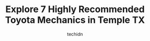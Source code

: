 ---
layout: ampstory
image: https://images.unsplash.com/photo-1625078995475-24378c4d611b?ixlib=rb-4.0.3&ixid=MnwxMjA3fDB8MHxwaG90by1wYWdlfHx8fGVufDB8fHx8&auto=format&fit=crop&w=640&h=853&q=80
author: techidn
featured: false
description: Discover the 7 best Toyota Mechanic in Temple TX, USA and ensure your vehicle receives the highest quality of care. These trusted professionals are known for their skill, knowledge, and dedi
title: Explore 7 Highly Recommended Toyota Mechanics in Temple TX
cover:
   title: Explore 7 Highly Recommended Toyota Mechanics in Temple TX
   subtitle: Rickpate
   background: https://images.unsplash.com/photo-1625078995475-24378c4d611b?ixlib=rb-4.0.3&ixid=MnwxMjA3fDB8MHxwaG90by1wYWdlfHx8fGVufDB8fHx8&auto=format&fit=crop&w=640&h=853&q=80

pages: 
 - layout: thirds
   top: <h1>#1 Cornerstone Automotive - Temple</h1>
   bottom: "<p>Dropped off my vehicle at 8am for a headlight repair. I asked them to check the rear lights. They called me to give me an update and offered to do my inspection. My vehic</p>"
   background: https://www.knot35.com/toplist/wp-content/uploads/2023/06/best-toyota-mechanic-1-in-temple-tx-1685832823.jpeg
   backgroundblur: true
 - layout: thirds
   top: <h1>#2 HIX AUTO & TIRE</h1>
   bottom: "<p>2912 W Avenue K, Temple, TX 76504, United States</p>"
   background: https://www.knot35.com/toplist/wp-content/uploads/2023/06/best-toyota-mechanic-2-in-temple-tx-1685832824.jpeg
   cta:
      link: https://www.knot35.com/toplist/explore-7-highly-recommended-toyota-mechanics-in-temple-tx/
      text: Explore 7 Highly Recommended Toyota Mechanics in Temple TX
 - layout: thirds
   top: <h1>#3 Wiseners Auto Clinic, LLC</h1>
   bottom: "<p>3321 Parkway Dr, Temple, TX 76504, United States</p>"
   background: https://www.knot35.com/toplist/wp-content/uploads/2023/06/best-toyota-mechanic-3-in-temple-tx-1685832824.jpeg
   cta:
      link: https://www.knot35.com/toplist/explore-7-highly-recommended-toyota-mechanics-in-temple-tx/
      text: Explore 7 Highly Recommended Toyota Mechanics in Temple TX
 - layout: thirds
   top: <h1>#4 RLM Automotive</h1>
   bottom: "<p>2613 S General Bruce Dr, Temple, TX 76504, United States</p>"
   background: https://images.unsplash.com/photo-1632260260864-caf7fde5ec36?ixlib=rb-4.0.3&ixid=MnwxMjA3fDB8MHxwaG90by1wYWdlfHx8fGVufDB8fHx8&auto=format&fit=crop&w=640&h=853&q=80
   cta:
      link: https://www.knot35.com/toplist/explore-7-highly-recommended-toyota-mechanics-in-temple-tx/
      text: Explore 7 Highly Recommended Toyota Mechanics in Temple TX
 - layout: thirds
   top: <h1>#5 Kabler Automotive</h1>
   bottom: "<p>109 N 13th St, Temple, TX 76501, United States</p>"
   background: https://images.unsplash.com/photo-1527066579998-dbbae57f45ce?ixlib=rb-4.0.3&ixid=MnwxMjA3fDB8MHxwaG90by1wYWdlfHx8fGVufDB8fHx8&auto=format&fit=crop&w=640&h=853&q=80
   cta:
      link: https://www.knot35.com/toplist/explore-7-highly-recommended-toyota-mechanics-in-temple-tx/
      text: Explore 7 Highly Recommended Toyota Mechanics in Temple TX
 - layout: thirds
   top: <h1>#6 Gerardo Auto Repair</h1>
   bottom: "<p>603 S 4th St, Temple, TX 76504, United States</p>"
   background: https://images.unsplash.com/photo-1462556791646-c201b8241a94?ixlib=rb-4.0.3&ixid=MnwxMjA3fDB8MHxwaG90by1wYWdlfHx8fGVufDB8fHx8&auto=format&fit=crop&w=640&h=853&q=80
   cta:
      link: https://www.knot35.com/toplist/explore-7-highly-recommended-toyota-mechanics-in-temple-tx/
      text: Explore 7 Highly Recommended Toyota Mechanics in Temple TX
 - layout: thirds
   top: <h1>#7 Olson Auto Clinic</h1>
   bottom: "<p>2326 S 57th St, Temple, TX 76504, United States</p>"
   background: https://images.unsplash.com/photo-1557672172-298e090bd0f1?ixlib=rb-4.0.3&ixid=MnwxMjA3fDB8MHxwaG90by1wYWdlfHx8fGVufDB8fHx8&auto=format&fit=crop&w=640&h=853&q=80
   cta:
      link: https://www.knot35.com/toplist/explore-7-highly-recommended-toyota-mechanics-in-temple-tx/
      text: Explore 7 Highly Recommended Toyota Mechanics in Temple TX
 - layout: thirds
   middle: Continue reading...
   background: https://images.unsplash.com/photo-1574169208507-84376144848b?ixlib=rb-4.0.3&ixid=MnwxMjA3fDB8MHxwaG90by1wYWdlfHx8fGVufDB8fHx8&auto=format&fit=crop&w=640&h=853&q=80
   cta:
      link: https://www.knot35.com/toplist/explore-7-highly-recommended-toyota-mechanics-in-temple-tx/
      text: Explore 7 Highly Recommended Toyota Mechanics in Temple TX
      
---